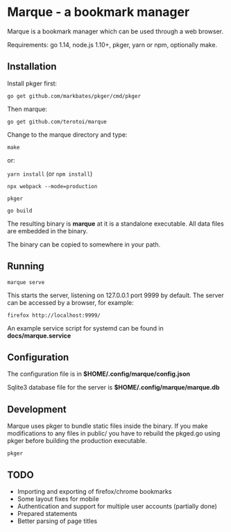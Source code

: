 
# Marque - a bookmark manager #

Marque is a bookmark manager which can be used through a web browser.

Requirements: go 1.14, node.js 1.10+, pkger, yarn or npm, optionally make.

## Installation ##

Install pkger first:

`go get github.com/markbates/pkger/cmd/pkger`

Then marque:

`go get github.com/terotoi/marque`

Change to the marque directory and type:

`make`

or:

`yarn install`    (or `npm install`)

`npx webpack --mode=production`

`pkger`

`go build`

The resulting binary is **marque** at it is a standalone executable.
All data files are embedded in the binary.

The binary can be copied to somewhere in your path.

## Running ##

`marque serve`

This starts the server, listening on 127.0.0.1 port 9999 by default.
The server can be accessed by a browser, for example:

`firefox http://localhost:9999/`

An example service script for systemd can be found in **docs/marque.service**

## Configuration ##

The configuration file is in **$HOME/.config/marque/config.json**

Sqlite3 database file for the server is **$HOME/.config/marque/marque.db**

## Development ##

Marque uses pkger to bundle static files inside the binary. If you make
modifications to any files in public/ you have to rebuild the pkged.go using pkger
before building the production executable.

`pkger`

## TODO ##

- Importing and exporting of firefox/chrome bookmarks
- Some layout fixes for mobile
- Authentication and support for multiple user accounts (partially done)
- Prepared statements
- Better parsing of page titles
